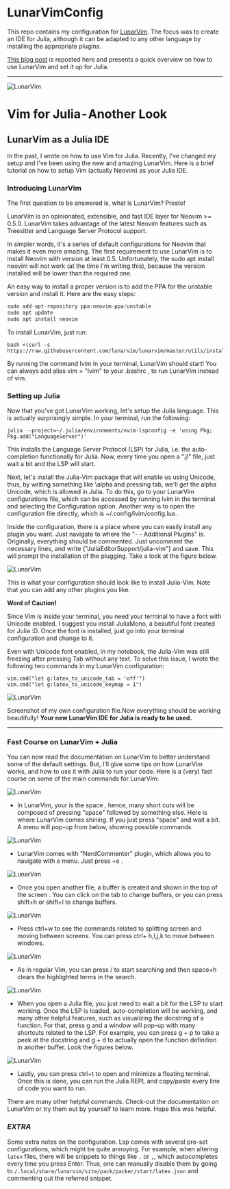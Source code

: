 # LunarVimConfig

This repo contains my configuration for
[LunarVim](https://www.lunarvim.org/).
The focus was to create an IDE for Julia, although
it can be adapted to any other language by installing the appropriate plugins.

[This blog post](https://medium.com/coffee-in-a-klein-bottle/vim-for-julia-another-look-1dc4265bb49b)
is reposted here and presents a quick overview on how to use
LunarVim and set it up for Julia.


---

![LunarVim](./figures/lunarvim.png)
# Vim for Julia - Another Look
## LunarVim as a Julia IDE
In the past, I wrote on how to use Vim for Julia. Recently, I've changed my setup and I've been using the new and amazing LunarVim. Here is a brief tutorial on how to setup Vim (actually Neovim) as your Julia IDE.
### Introducing LunarVim
The first question to be answered is, what is LunarVim? Presto!

LunarVim is an opinionated, extensible, and fast IDE layer for Neovim >= 0.5.0. LunarVim takes advantage of the latest Neovim features such as Treesitter and Language Server Protocol support.

In simpler words, it's a series of default configurations for Neovim that makes it even more amazing. The first requirement to use LunarVim is to install Neovim with version at least 0.5. Unfortunately, the sudo apt install neovim will not work (at the time I'm writing this), because the version installed will be lower than the required one.

An easy way to install a proper version is to add the PPA for the unstable version and install it. Here are the easy steps:
```julia
sudo add-apt-repository ppa:neovim-ppa/unstable
sudo apt update
sudo apt install neovim
```
To install LunarVim, just run:
```
bash <(curl -s https://raw.githubusercontent.com/lunarvim/lunarvim/master/utils/installer/install.sh)
```
By running the command lvim in your terminal, LunarVim should start! You can always add alias vim = "lvim" to your .bashrc , to run LunarVim instead of vim.

### Setting up Julia

Now that you've got LunarVim working, let's setup the Julia language. This is actually surprisingly simple. In your terminal, run the following:
```
julia --project=~/.julia/environments/nvim-lspconfig -e 'using Pkg; Pkg.add("LanguageServer")'
```
This installs the Language Server Protocol (LSP) for Julia, i.e. the auto-completion functionally for Julia. Now, every time you open a ".jl" file, just wait a bit and the LSP will start.

Next, let's install the Julia-Vim package that will enable us using Unicode, thus, by writing something like \alpha and pressing tab, we'll get the alpha Unicode, which is allowed in Julia. To do this, go to your LunarVim configurations file, which can be accessed by running lvim in the terminal and selecting the Configuration option. Another way is to open the configuration file directly, which is ~/.config/lvim/config.lua .

Inside the configuration, there is a place where you can easily install any plugin you want. Just navigate to where the "- - Additional Plugins" is. Originally, everything should be commented. Just uncomment the necessary lines, and write {"JuliaEditorSupport/julia-vim"} and save. This will prompt the installation of the plugging. Take a look at the figure below.


![LunarVim](./figures/configlunar.png)

This is what your configuration should look like to install Julia-Vim. Note that you can add any other plugins you like.

**Word of Caution!**

Since Vim is inside your terminal, you need your terminal to have a font with Unicode enabled. I suggest you install JuliaMono, a beautiful font created for Julia :D. Once the font is installed, just go into your terminal configuration and change to it.

Even with Unicode font enabled, in my notebook, the Julia-Vim was still freezing after pressing Tab without any text. To solve this issue, I wrote the following two commands in my LunarVim configuration:

```
vim.cmd("let g:latex_to_unicode_tab = 'off'")
vim.cmd("let g:latex_to_unicode_keymap = 1")
```
![LunarVim](./figures/configlunar2.png)

Screenshot of my own configuration file.Now everything should be working beautifully!
**Your new LunarVim IDE for Julia is ready to be used.**

---

###  Fast Course on LunarVim + Julia
You can now read the documentation on LunarVim to better understand some of the default settings. But, I'll give some tips on how LunarVim works, and how to use it with Julia to run your code. Here is a (very) fast course on some of the main commands for LunarVim:

![LunarVim](./figures/lunarvimcommand.png)

* In LunarVim, your <leader> is the space , hence, many short cuts will be composed of pressing "space" followed by something else. Here is where LunarVim comes shining. If you just press "space" and wait a bit. A menu will pop-up from below, showing possible commands.

![LunarVim](./figures/lunarmenu.png)

* LunarVim comes with "NerdCommenter" plugin, which allows you to navigate with a menu. Just press <space>+e .

![LunarVim](./figures/bufferlunar.png)

* Once you open another file, a buffer is created and shown in the top of the screen . You can click on the tab to change buffers, or you can press shift+h or shift+l to change buffers.

![LunarVim](./figures/julialunar.png)

* Press ctrl+w to see the commands related to splitting screen and moving between screens. You can press ctrl+ h,l,j,k to move between windows.

![LunarVim](./figures/highlight.png)

* As in regular Vim, you can press / to start searching and then space+h clears the highlighted terms in the search.

![LunarVim](./figures/tipjulia.png)

* When you open a Julia file, you just need to wait a bit for the LSP to start working. Once the LSP is loaded, auto-completion will be working, and many other helpful features, such as visualizing the docstring of a function. For that, press g and a window will pop-up with many shortcuts related to the LSP. For example, you can press g + p to take a peek at the docstring and g + d to actually open the function definition in another buffer. Look the figures below.

![LunarVim](./figures/repljulia.png)

* Lastly, you can press ctrl+t to open and minimize a floating terminal. Once this is done, you can run the Julia REPL and copy/paste every line of code you want to run.

There are many other helpful commands. Check-out the documentation on LunarVim or try them out by yourself to learn more. Hope this was helpful.

### *EXTRA*
Some extra notes on the configuration.
Lsp comes with several pre-set configurations, which
might be quite annoying. For example,
when altering `latex` files, there will be
snippets to things like `.` or `,`, which
autocompletes every time you press Enter. Thus,
one can manually disable them by going to
`/.local/share/lunarvim/site/pack/packer/start/latex.json`
and commenting out the referred snippet.
